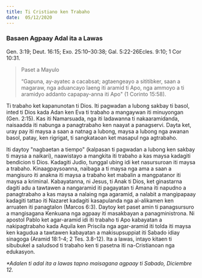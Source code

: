 ```yaml
---
title: Ti Cristiano ken Trabaho
date:  05/12/2020
---
```


### Basaen Agpaay Adal ita a Lawas
Gen. 3:19; Deut. 16:15; Exo. 25:10–30:38; Gal. 5:22-26Ecles. 9:10; 1 Cor 10:31.

> <p>Paset a Mayulo</p>
> “Gapuna, ay-ayatec a cacabsat; agtaengeayo a sititibker, saan a magaraw, nga aduancayo laeng iti aramid ti Apo, nga ammoyo a ti aramidyo addanto capapay-anna iti Apo" (1 Corinto 15:58).

Ti trabaho ket kapanunotan ti Dios. Iti pagwadan a lubong sakbay ti basol, inted ti Dios kada Adan ken Eva ti trabaho a mangaywan iti minuyongan (Gen. 2:15). Kas iti Namarsuada, nga iti ladawanna ti nakaaramidanda, naisaadda iti nabunga a panagtrabaho ken naayat a panagservi. Dayta ket, uray pay iti maysa a saan a natnag a lubong, maysa a lubong nga awanan basol, patay, ken rigrigat, ti sangkataoan ket masapul nga agtrabaho.

Iti daytoy "nagbaetan a tiempo" (kalpasan ti pagwadan a lubong ken sakbay ti maysa a naikari), naawistayo a mangkita iti trabaho a kas maysa kadagiti bendicion ti Dios. Kadagiti Judio, tunggal ubing idi ket nasursuroan iti maysa a trabaho. Kinaagpaysoanna, naibaga a ti maysa nga ama a saan a mangisuro iti anakna iti maysa a trabaho ket mabalin a mangpatanor iti maysa a kriminal. Kabayatanna, ni Jesus, ti Anak ti Dios, ket ginastarna dagiti adu a tawtawen a nangaramid iti pagayatan ti Amana iti napudno a panagtrabaho a kas maysa a nalaing nga agaramid, a nalabit a mangipapaay kadagiti tattao iti Nazaret kadagiti kasapulanda nga al-alikamen ken arruaten iti panagtalon (Marcos 6:3). Daytoy ket paset amin ti panagsursuro a mangisagana Kenkuana nga agpaay iti masakbayan a panagministrona. Ni apostol Pablo ket agar-aramid idi iti trabaho ti Apo kabayatan a nakipagtrabaho kada Aquila ken Priscila nga agar-aramid iti tolda iti maysa ken kagudua a tawtawen kabayatan a makisupsuppiat iti Sabado idiay sinagoga (Aramid 18:1-4; 2 Tes. 3.8-12). Ita a lawas, intayo kitaen ti sibubukel a saludsod ti trabaho ken ti pasetna iti na-Cristianoan nga edukasyon.

_*Adalen ti adal ita a lawas tapno maisagana agpaay ti Sabado, Diciembre 12._